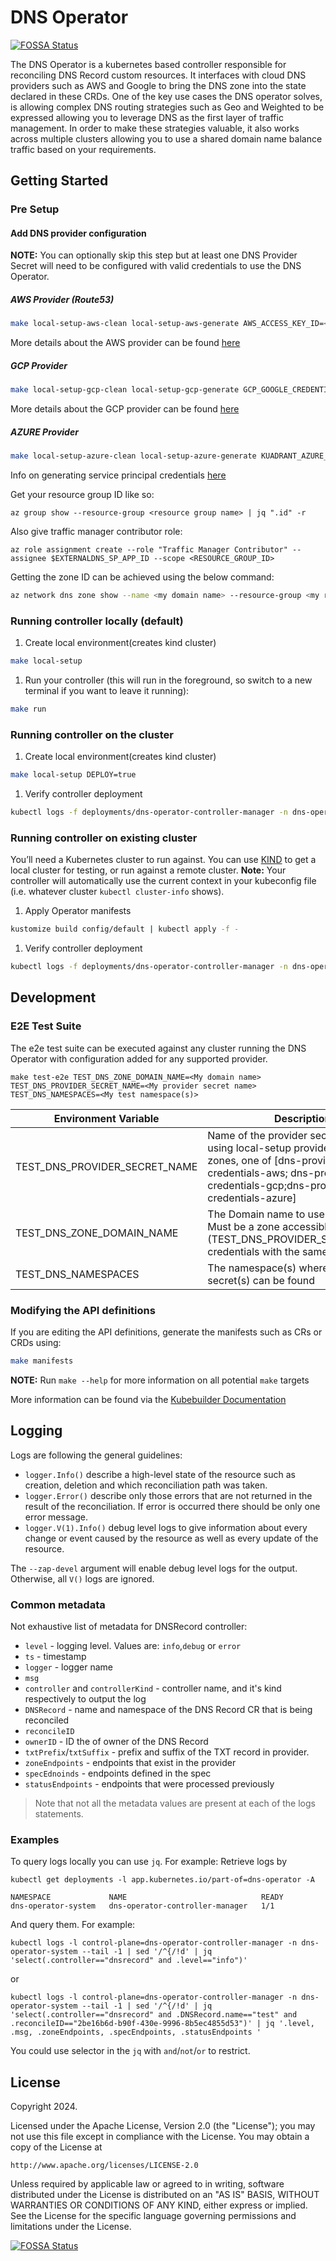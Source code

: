 # DNS Operator
[![FOSSA Status](https://app.fossa.com/api/projects/git%2Bgithub.com%2FKuadrant%2Fdns-operator.svg?type=shield)](https://app.fossa.com/projects/git%2Bgithub.com%2FKuadrant%2Fdns-operator?ref=badge_shield)


The DNS Operator is a kubernetes based controller responsible for reconciling DNS Record custom resources. It interfaces with cloud DNS providers such as AWS and Google to bring the DNS zone into the state declared in these CRDs.
One of the key use cases the DNS operator solves, is allowing complex DNS routing strategies such as Geo and Weighted to be expressed allowing you to leverage DNS as the first layer of traffic management. In order to make these strategies valuable, it also works across multiple clusters allowing you to use a shared domain name balance traffic based on your requirements.

## Getting Started

### Pre Setup

#### Add DNS provider configuration

**NOTE:** You can optionally skip this step but at least one DNS Provider Secret will need to be configured with valid credentials to use the DNS Operator.

##### AWS Provider (Route53)
```bash
make local-setup-aws-clean local-setup-aws-generate AWS_ACCESS_KEY_ID=<My AWS ACCESS KEY> AWS_SECRET_ACCESS_KEY=<My AWS Secret Access Key>
```
More details about the AWS provider can be found [here](./docs/provider.md#aws-route-53-provider)

##### GCP Provider

```bash
make local-setup-gcp-clean local-setup-gcp-generate GCP_GOOGLE_CREDENTIALS='<My GCP Credentials.json>' GCP_PROJECT_ID=<My GCP PROJECT ID>
```
More details about the GCP provider can be found [here](./docs/provider.md#google-cloud-dns-provider)

##### AZURE Provider

```bash
make local-setup-azure-clean local-setup-azure-generate KUADRANT_AZURE_CREDENTIALS='<My Azure Credentials.json>'
```

Info on generating service principal credentials [here](https://github.com/kubernetes-sigs/external-dns/blob/master/docs/tutorials/azure.md)

Get your resource group ID like so:
```
az group show --resource-group <resource group name> | jq ".id" -r
```

Also give traffic manager contributor role:
```
az role assignment create --role "Traffic Manager Contributor" --assignee $EXTERNALDNS_SP_APP_ID --scope <RESOURCE_GROUP_ID>
```

Getting the zone ID can be achieved using the below command:
```bash
az network dns zone show --name <my domain name> --resource-group <my resource group> --query "{id:id,domain:name}"
```

### Running controller locally (default)

1. Create local environment(creates kind cluster)
```sh
make local-setup
```

1. Run your controller (this will run in the foreground, so switch to a new terminal if you want to leave it running):

```sh
make run
```

### Running controller on the cluster

1. Create local environment(creates kind cluster)
```sh
make local-setup DEPLOY=true
```

1. Verify controller deployment
```sh
kubectl logs -f deployments/dns-operator-controller-manager -n dns-operator-system
```

### Running controller on existing cluster

You’ll need a Kubernetes cluster to run against. You can use [KIND](https://sigs.k8s.io/kind) to get a local cluster for testing, or run against a remote cluster.
**Note:** Your controller will automatically use the current context in your kubeconfig file (i.e. whatever cluster `kubectl cluster-info` shows).

1. Apply Operator manifests
```sh
kustomize build config/default | kubectl apply -f -
```

1. Verify controller deployment
```sh
kubectl logs -f deployments/dns-operator-controller-manager -n dns-operator-system
```

## Development

### E2E Test Suite

The e2e test suite can be executed against any cluster running the DNS Operator with configuration added for any supported provider.

```
make test-e2e TEST_DNS_ZONE_DOMAIN_NAME=<My domain name> TEST_DNS_PROVIDER_SECRET_NAME=<My provider secret name> TEST_DNS_NAMESPACES=<My test namespace(s)>
```

| Environment Variable       | Description                                                                                                                                                                        |
|----------------------------|------------------------------------------------------------------------------------------------------------------------------------------------------------------------------------|
| TEST_DNS_PROVIDER_SECRET_NAME | Name of the provider secret to use. If using local-setup provider secrets zones, one of [dns-provider-credentials-aws; dns-provider-credentials-gcp;dns-provider-credentials-azure] | 
| TEST_DNS_ZONE_DOMAIN_NAME        | The Domain name to use in the test. Must be a zone accessible with the (TEST_DNS_PROVIDER_SECRET_NAME) credentials with the same domain name                                       | 
| TEST_DNS_NAMESPACES        | The namespace(s) where the provider secret(s) can be found                                                                                                                         | 

### Modifying the API definitions
If you are editing the API definitions, generate the manifests such as CRs or CRDs using:

```sh
make manifests
```

**NOTE:** Run `make --help` for more information on all potential `make` targets

More information can be found via the [Kubebuilder Documentation](https://book.kubebuilder.io/introduction.html)

## Logging
Logs are following the general guidelines: 
- `logger.Info()` describe a high-level state of the resource such as creation, deletion and which reconciliation path was taken.  
- `logger.Error()` describe only those errors that are not returned in the result of the reconciliation. If error is occurred there should be only one error message. 
- `logger.V(1).Info()` debug level logs to give information about every change or event caused by the resource as well as every update of the resource.

The `--zap-devel` argument will enable debug level logs for the output. Otherwise, all `V()` logs are ignored.

### Common metadata 
Not exhaustive list of metadata for DNSRecord controller:
- `level` - logging level. Values are: `info`,`debug` or `error`
- `ts` - timestamp
- `logger` - logger name
- `msg`
- `controller` and `controllerKind` - controller name, and it's kind respectively to output the log
- `DNSRecord` - name and namespace of the DNS Record CR that is being reconciled
- `reconcileID`
- `ownerID` - ID the of owner of the DNS Record 
- `txtPrefix`/`txtSuffix` - prefix and suffix of the TXT record in provider. 
- `zoneEndpoints` - endpoints that exist in the provider
- `specEdnoinds` - endpoints defined in the spec
- `statusEndpoints` - endpoints that were processed previously

> Note that not all the metadata values are present at each of the logs statements. 

### Examples
To query logs locally you can use `jq`. For example:
Retrieve logs by 
```shell
kubectl get deployments -l app.kubernetes.io/part-of=dns-operator -A

NAMESPACE             NAME                              READY 
dns-operator-system   dns-operator-controller-manager   1/1   
```
And query them. For example:
```shell
kubectl logs -l control-plane=dns-operator-controller-manager -n dns-operator-system --tail -1 | sed '/^{/!d' | jq 'select(.controller=="dnsrecord" and .level=="info")'
```
or 
```shell
kubectl logs -l control-plane=dns-operator-controller-manager -n dns-operator-system --tail -1 | sed '/^{/!d' | jq 'select(.controller=="dnsrecord" and .DNSRecord.name=="test" and .reconcileID=="2be16b6d-b90f-430e-9996-8b5ec4855d53")' | jq '.level, .msg, .zoneEndpoints, .specEndpoints, .statusEndpoints '

```
You could use selector in the `jq` with `and`/`not`/`or` to restrict.


## License

Copyright 2024.

Licensed under the Apache License, Version 2.0 (the "License");
you may not use this file except in compliance with the License.
You may obtain a copy of the License at

    http://www.apache.org/licenses/LICENSE-2.0

Unless required by applicable law or agreed to in writing, software
distributed under the License is distributed on an "AS IS" BASIS,
WITHOUT WARRANTIES OR CONDITIONS OF ANY KIND, either express or implied.
See the License for the specific language governing permissions and
limitations under the License.


[![FOSSA Status](https://app.fossa.com/api/projects/git%2Bgithub.com%2FKuadrant%2Fdns-operator.svg?type=large)](https://app.fossa.com/projects/git%2Bgithub.com%2FKuadrant%2Fdns-operator?ref=badge_large)